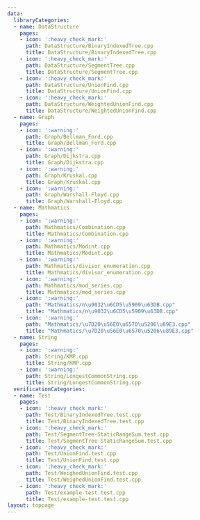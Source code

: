 ```yaml
---
data:
  libraryCategories:
  - name: DataStructure
    pages:
    - icon: ':heavy_check_mark:'
      path: DataStructure/BinaryIndexedTree.cpp
      title: DataStructure/BinaryIndexedTree.cpp
    - icon: ':heavy_check_mark:'
      path: DataStructure/SegmentTree.cpp
      title: DataStructure/SegmentTree.cpp
    - icon: ':heavy_check_mark:'
      path: DataStructure/UnionFind.cpp
      title: DataStructure/UnionFind.cpp
    - icon: ':heavy_check_mark:'
      path: DataStructure/WeightedUnionFind.cpp
      title: DataStructure/WeightedUnionFind.cpp
  - name: Graph
    pages:
    - icon: ':warning:'
      path: Graph/Bellman_Ford.cpp
      title: Graph/Bellman_Ford.cpp
    - icon: ':warning:'
      path: Graph/Dijkstra.cpp
      title: Graph/Dijkstra.cpp
    - icon: ':warning:'
      path: Graph/Kruskal.cpp
      title: Graph/Kruskal.cpp
    - icon: ':warning:'
      path: Graph/Warshall-Floyd.cpp
      title: Graph/Warshall-Floyd.cpp
  - name: Mathmatics
    pages:
    - icon: ':warning:'
      path: Mathmatics/Combination.cpp
      title: Mathmatics/Combination.cpp
    - icon: ':warning:'
      path: Mathmatics/Modint.cpp
      title: Mathmatics/Modint.cpp
    - icon: ':warning:'
      path: Mathmatics/divisor_enumeration.cpp
      title: Mathmatics/divisor_enumeration.cpp
    - icon: ':warning:'
      path: Mathmatics/mod_series.cpp
      title: Mathmatics/mod_series.cpp
    - icon: ':warning:'
      path: "Mathmatics/n\u9032\u6CD5\u5909\u63DB.cpp"
      title: "Mathmatics/n\u9032\u6CD5\u5909\u63DB.cpp"
    - icon: ':warning:'
      path: "Mathmatics/\u7D20\u56E0\u6570\u5206\u89E3.cpp"
      title: "Mathmatics/\u7D20\u56E0\u6570\u5206\u89E3.cpp"
  - name: String
    pages:
    - icon: ':warning:'
      path: String/KMP.cpp
      title: String/KMP.cpp
    - icon: ':warning:'
      path: String/LongestCommonString.cpp
      title: String/LongestCommonString.cpp
  verificationCategories:
  - name: Test
    pages:
    - icon: ':heavy_check_mark:'
      path: Test/BinaryIndexedTree.test.cpp
      title: Test/BinaryIndexedTree.test.cpp
    - icon: ':heavy_check_mark:'
      path: Test/SegmentTree-StaticRangeSum.test.cpp
      title: Test/SegmentTree-StaticRangeSum.test.cpp
    - icon: ':heavy_check_mark:'
      path: Test/UnionFind.test.cpp
      title: Test/UnionFind.test.cpp
    - icon: ':heavy_check_mark:'
      path: Test/WeighedUnionFind.test.cpp
      title: Test/WeighedUnionFind.test.cpp
    - icon: ':heavy_check_mark:'
      path: Test/example-test.test.cpp
      title: Test/example-test.test.cpp
layout: toppage
---
```

